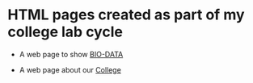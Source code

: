 # HTML pages created as part of my college lab cycle

- A web page to show [BIO-DATA](http://htmlpreview.github.io/?https://github.com/JacobDeepu/HTML/blob/basics/exp1/biodata.html)

- A web page about our [College](http://htmlpreview.github.io/?https://github.com/JacobDeepu/HTML/blob/basics/exp2/index.html)